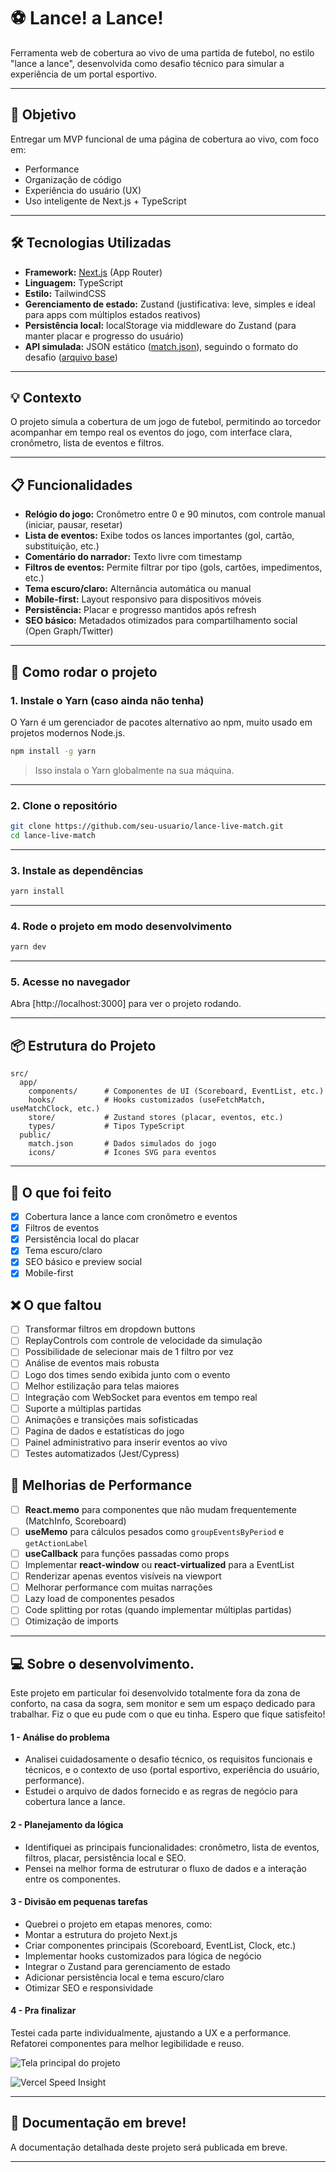 # ⚽ Lance! a Lance! 

Ferramenta web de cobertura ao vivo de uma partida de futebol, no estilo "lance a lance", desenvolvida como desafio técnico para simular a experiência de um portal esportivo.

---

## 🎯 Objetivo

Entregar um MVP funcional de uma página de cobertura ao vivo, com foco em:
- Performance
- Organização de código
- Experiência do usuário (UX)
- Uso inteligente de Next.js + TypeScript

---
## 🛠️ Tecnologias Utilizadas

- **Framework:** [Next.js](https://nextjs.org/) (App Router)
- **Linguagem:** TypeScript
- **Estilo:** TailwindCSS
- **Gerenciamento de estado:** Zustand (justificativa: leve, simples e ideal para apps com múltiplos estados reativos)
- **Persistência local:** localStorage via middleware do Zustand (para manter placar e progresso do usuário)
- **API simulada:** JSON estático ([match.json](public/match.json)), seguindo o formato do desafio ([arquivo base](https://drive.google.com/file/d/1-H3zGxtHU6eyfasjAXnKx1JwhS_nEejg/view?usp=sharing))

---

## 💡 Contexto

O projeto simula a cobertura de um jogo de futebol, permitindo ao torcedor acompanhar em tempo real os eventos do jogo, com interface clara, cronômetro, lista de eventos e filtros.

---


## 📋 Funcionalidades

- **Relógio do jogo:** Cronômetro entre 0 e 90 minutos, com controle manual (iniciar, pausar, resetar)
- **Lista de eventos:** Exibe todos os lances importantes (gol, cartão, substituição, etc.)
- **Comentário do narrador:** Texto livre com timestamp
- **Filtros de eventos:** Permite filtrar por tipo (gols, cartões, impedimentos, etc.)
- **Tema escuro/claro:** Alternância automática ou manual
- **Mobile-first:** Layout responsivo para dispositivos móveis
- **Persistência:** Placar e progresso mantidos após refresh
- **SEO básico:** Metadados otimizados para compartilhamento social (Open Graph/Twitter)
---


## 🚀 Como rodar o projeto

### 1. Instale o Yarn (caso ainda não tenha)

O Yarn é um gerenciador de pacotes alternativo ao npm, muito usado em projetos modernos Node.js.

```bash
npm install -g yarn
```
> Isso instala o Yarn globalmente na sua máquina.

---

### 2. Clone o repositório

```bash
git clone https://github.com/seu-usuario/lance-live-match.git
cd lance-live-match
```

---

### 3. Instale as dependências

```bash
yarn install
```

---

### 4. Rode o projeto em modo desenvolvimento

```bash
yarn dev
```

---

### 5. Acesse no navegador

Abra [http://localhost:3000] para ver o projeto rodando.

---

## 📦 Estrutura do Projeto

```
src/
  app/
    components/      # Componentes de UI (Scoreboard, EventList, etc.)
    hooks/           # Hooks customizados (useFetchMatch, useMatchClock, etc.)
    store/           # Zustand stores (placar, eventos, etc.)
    types/           # Tipos TypeScript
  public/
    match.json       # Dados simulados do jogo
    icons/           # Ícones SVG para eventos
```

---

## 📝 O que foi feito

- [x] Cobertura lance a lance com cronômetro e eventos
- [x] Filtros de eventos
- [x] Persistência local do placar
- [x] Tema escuro/claro
- [x] SEO básico e preview social
- [x] Mobile-first

## ❌ O que faltou 

- [ ] Transformar filtros em dropdown buttons
- [ ] ReplayControls com controle de velocidade da simulação
- [ ] Possibilidade de selecionar mais de 1 filtro por vez   
- [ ] Análise de eventos mais robusta
- [ ] Logo dos times sendo exibida junto com o evento
- [ ] Melhor estilização para telas maiores
- [ ] Integração com WebSocket para eventos em tempo real
- [ ] Suporte a múltiplas partidas
- [ ] Animações e transições mais sofisticadas
- [ ] Pagina de dados e estatísticas do jogo 
- [ ] Painel administrativo para inserir eventos ao vivo
- [ ] Testes automatizados (Jest/Cypress)

## 🚀 Melhorias de Performance

- [ ] **React.memo** para componentes que não mudam frequentemente (MatchInfo, Scoreboard)
- [ ] **useMemo** para cálculos pesados como `groupEventsByPeriod` e `getActionLabel`
- [ ] **useCallback** para funções passadas como props
- [ ] Implementar **react-window** ou **react-virtualized** para a EventList
- [ ] Renderizar apenas eventos visíveis na viewport
- [ ] Melhorar performance com muitas narrações
- [ ] Lazy load de componentes pesados
- [ ] Code splitting por rotas (quando implementar múltiplas partidas)
- [ ] Otimização de imports
---

##  💻 Sobre o desenvolvimento.

Este projeto em particular foi desenvolvido totalmente fora da zona de conforto, na casa da sogra, sem monitor e sem um espaço dedicado para trabalhar. Fiz o que eu pude com o que eu tinha. Espero que fique satisfeito!

#### 1 - Análise do problema
* Analisei cuidadosamente o desafio técnico, os requisitos funcionais e técnicos, e o contexto de uso (portal esportivo, experiência do usuário, performance).
* Estudei o arquivo de dados fornecido e as regras de negócio para cobertura lance a lance.
#### 2 - Planejamento da lógica
* Identifiquei as principais funcionalidades: cronômetro, lista de eventos, filtros, placar, persistência local e SEO.
* Pensei na melhor forma de estruturar o fluxo de dados e a interação entre os componentes.
#### 3 - Divisão em pequenas tarefas
* Quebrei o projeto em etapas menores, como:
* Montar a estrutura do projeto Next.js
* Criar componentes principais (Scoreboard, EventList, Clock, etc.)
* Implementar hooks customizados para lógica de negócio
* Integrar o Zustand para gerenciamento de estado
* Adicionar persistência local e tema escuro/claro
* Otimizar SEO e responsividade
#### 4 - Pra finalizar
Testei cada parte individualmente, ajustando a UX e a performance.
Refatorei componentes para melhor legibilidade e reuso.

![Tela principal do projeto](./public/lighthouse.png)


![Vercel Speed Insight](./public/vercel-speedinsight.png)

---

## 🚨 Documentação em breve!

A documentação detalhada deste projeto será publicada em breve.

---